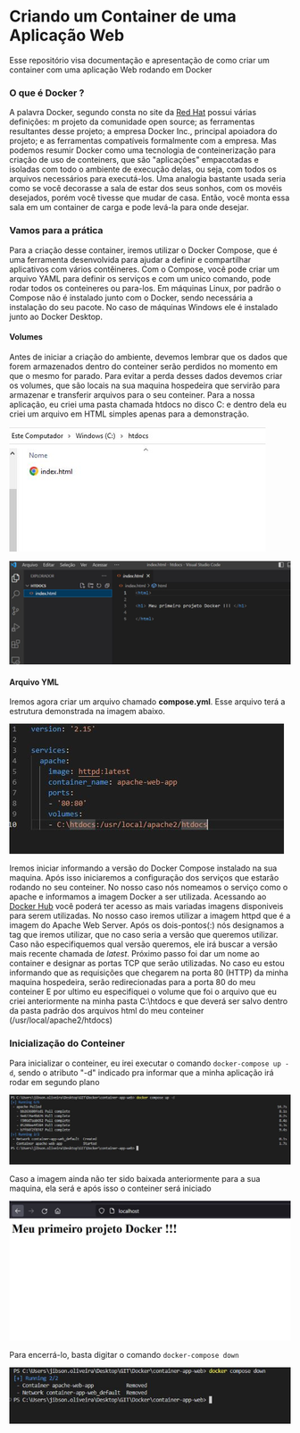 # Criando um Container de uma Aplicação Web

Esse repositório visa documentação e apresentação de como criar um container com uma aplicação Web rodando em Docker

### O que é Docker ?

A palavra Docker, segundo consta no site da [Red Hat](https://www.redhat.com/pt-br/topics/containers/what-is-docker) possui várias definições: m projeto da comunidade open source; as ferramentas resultantes desse projeto; a empresa Docker Inc., principal apoiadora do projeto; e as ferramentas compatíveis formalmente com a empresa.
Mas podemos resumir Docker como uma tecnologia de conteinerização para criação de uso de conteiners, que são "aplicações" empacotadas e isoladas com todo o ambiente de execução delas, ou seja, com todos os arquivos necessários para executá-los. Uma analogia bastante usada seria como se você decorasse a sala de estar dos seus sonhos, com os movéis desejados, porém você tivesse que mudar de casa. Então, você monta essa sala em um container de carga e pode levá-la para onde desejar.

### Vamos para a prática

Para a criação desse container, iremos utilizar o Docker Compose, que é uma ferramenta desenvolvida para ajudar a definir e compartilhar aplicativos com vários contêineres. Com o Compose, você pode criar um arquivo YAML para definir os serviços e com um unico comando, pode rodar todos os conteineres ou para-los.
Em máquinas Linux, por padrão o Compose não é instalado junto com o Docker, sendo necessária a instalação do seu pacote. No caso de máquinas Windows ele é instalado junto ao Docker Desktop.

#### Volumes
Antes de iniciar a criação do ambiente, devemos lembrar que os dados que forem armazenados dentro do conteiner serão perdidos no momento em que o mesmo for parado. Para evitar a perda desses dados devemos criar os volumes, que são locais na sua maquina hospedeira que servirão para armazenar e transferir arquivos para o seu conteiner.
Para a nossa aplicação, eu criei uma pasta chamada htdocs no disco C: e dentro dela eu criei um arquivo em HTML simples apenas para a demonstração.

![Pasta criada para ser usada como Volume. ](/images/volume-host.JPG)

![Conteudo arquivo index.html](/images/index.JPG)

#### Arquivo YML
Iremos agora criar um arquivo chamado **compose.yml**. Esse arquivo terá a estrutura demonstrada na imagem abaixo.

![Estrutura do arquivo compose](/images/compose.JPG)

Iremos iniciar informando a versão do Docker Compose instalado na sua maquina. Após isso iniciaremos a configuração dos serviços que estarão rodando no seu conteiner. No nosso caso nós nomeamos o serviço como o apache e informamos a imagem Docker a ser utilizada. Acessando ao [Docker Hub](https://hub.docker.com) você poderá ter acesso as mais variadas imagens disponiveis para serem utilizadas. No nosso caso iremos utilizar a imagem httpd que é a imagem do Apache Web Server. Após os dois-pontos(:) nós designamos a tag que iremos utilizar, que no caso seria a versão que queremos utilizar. Caso não especifiquemos qual versão queremos, ele irá buscar a versão mais recente chamada de *latest*.
Próximo passo foi dar um nome ao container e designar as portas TCP que serão utilizadas. No caso eu estou informando que as requisições que chegarem na porta 80 (HTTP) da minha maquina hospedeira, serão redirecionadas para a porta 80 do meu conteiner
E por ultimo eu especifiquei o volume que foi o arquivo que eu criei anteriormente na minha pasta C:\htdocs e que deverá ser salvo dentro da pasta padrão dos arquivos html do meu conteiner (/usr/local/apache2/htdocs)


### Inicialização do Conteiner

Para inicializar o conteiner, eu irei executar o comando `docker-compose up -d`, sendo o atributo "-d" indicado pra informar que a minha aplicação irá rodar em segundo plano

![Inicialização do conteiner](/images/docker-compose.JPG)

Caso a imagem ainda não ter sido baixada anteriormente para a sua maquina, ela será e após isso o conteiner será iniciado

![Conteiner em execução](/images/localhost.JPG)

Para encerrá-lo, basta digitar o comando `docker-compose down`

![Conteiner desligando](/images/compose%20down.JPG)
